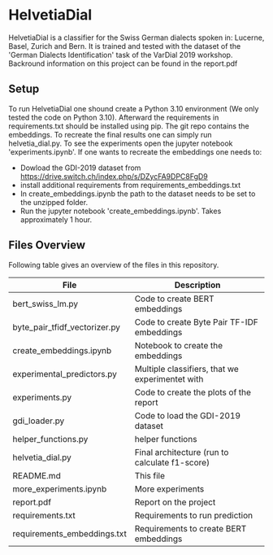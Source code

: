 # HelvetiaDial
HelvetiaDial is a classifier for the Swiss German dialects spoken in: Lucerne, Basel, Zurich and Bern. 
It is trained and tested with the dataset of the 'German Dialects Identification' task of the VarDial 2019 workshop.
Backround information on this project can be found in the report.pdf

## Setup
To run HelvetiaDial one shound create a Python 3.10 environment (We only tested the code on Python 3.10).
Afterward the requirements in requirements.txt should be installed using pip. 
The git repo contains the embeddings. 
To recreate the final results one can simply run helvetia_dial.py.
To see the experiments open the jupyter notebook 'experiments.ipynb'.
If one wants to recreate the embeddings one needs to:
- Dowload the GDI-2019 dataset from https://drive.switch.ch/index.php/s/DZycFA9DPC8FgD9 
- install additional requirements from requirements_embeddings.txt
- In create_embeddings.ipynb the path to the dataset needs to be set to the unzipped folder.
- Run the jupyter notebook 'create_embeddings.ipynb'. Takes approximately 1 hour.
## Files Overview
Following table gives an overview of the files in this repository.

| File | Description                                     |
| --- |-------------------------------------------------|
| bert_swiss_lm.py | Code to create BERT embeddings                  |
| byte_pair_tfidf_vectorizer.py | Code to create Byte Pair TF-IDF embeddings      |
| create_embeddings.ipynb | Notebook to create the embeddings               |
| experimental_predictors.py | Multiple classifiers, that we experimentet with |
| experiments.py | Code to create the plots of the report          |
| gdi_loader.py | Code to load the GDI-2019 dataset               |
| helper_functions.py | helper functions                                |
| helvetia_dial.py | Final architecture (run to calculate f1-score)  |
| README.md | This file                                       |
| more_experiments.ipynb | More experiments                                |
| report.pdf | Report on the project                           |
| requirements.txt | Requirements to run prediction                  |
| requirements_embeddings.txt | Requirements to create BERT embeddings          |
